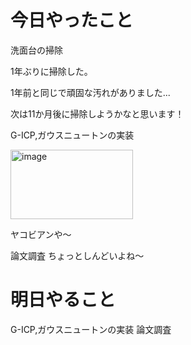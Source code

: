 # 今日やったこと
洗面台の掃除

1年ぶりに掃除した。

1年前と同じで頑固な汚れがありました...

次は11か月後に掃除しようかなと思います！


G-ICP,ガウスニュートンの実装

<img width="196" height="111" alt="image" src="https://github.com/user-attachments/assets/f39e8b8e-38c7-47f9-af95-773983480745" />

ヤコビアンや～


論文調査
ちょっとしんどいよね～

# 明日やること
G-ICP,ガウスニュートンの実装
論文調査

